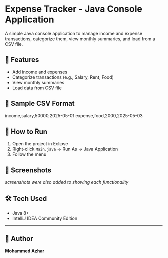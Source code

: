 # Expense Tracker - Java Console Application

A simple Java console application to manage income and expense transactions, categorize them, view monthly summaries, and load from a CSV file.

## 📂 Features
- Add income and expenses
- Categorize transactions (e.g., Salary, Rent, Food)
- View monthly summaries
- Load data from CSV file

## 🧪 Sample CSV Format
income,salary,50000,2025-05-01
expense,food,2000,2025-05-03


## 🚀 How to Run
1. Open the project in Eclipse
2. Right-click `Main.java` → Run As → Java Application
3. Follow the menu

## 📸 Screenshots
_screenshots were also added to showing each functionality_

## 🛠 Tech Used
- Java 8+
- IntelliJ IDEA Community Edition

---

## 👤 Author
**Mohammed Azhar**

